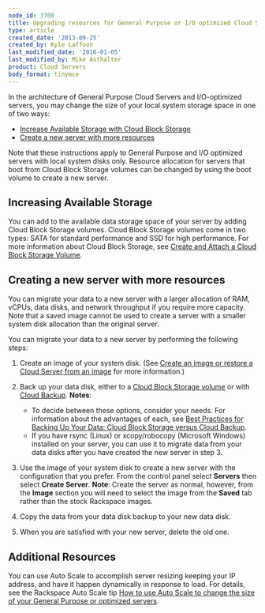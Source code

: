 ```yaml
---
node_id: 3708
title: Upgrading resources for General Purpose or I/O optimized Cloud Servers
type: article
created_date: '2013-09-25'
created_by: Kyle Laffoon
last_modified_date: '2016-01-05'
last_modified_by: Mike Asthalter
product: Cloud Servers
body_format: tinymce
---
```


In the architecture of General Purpose Cloud Servers and I/O-optimized
servers, you may change the size of your local system storage space in
one of two ways:

-   [Increase Available Storage with Cloud Block
    Storage](/how-to/upgrading-resources-for-general-purpose-or-io-optimized-cloud-servers)
-   [Create a new server with more
    resources](/how-to/upgrading-resources-for-general-purpose-or-io-optimized-cloud-servers)

Note that these instructions apply to General Purpose and I/O optimized
servers with local system disks only. Resource allocation for servers
that boot from Cloud Block Storage volumes can be changed by using the
boot volume to create a new server.

[]()Increasing Available Storage
--------------------------------

You can add to the available data storage space of your server by adding
Cloud Block Storage volumes. Cloud Block Storage volumes come in two
types: SATA for standard performance and SSD for high performance. For
more information about Cloud Block Storage, see [Create and Attach a
Cloud Block Storage
Volume](/how-to/create-and-attach-a-cloud-block-storage-volume).

[]()Creating a new server with more resources
---------------------------------------------

You can migrate your data to a new server with a larger allocation
of RAM, vCPUs, data disks, and network throughput if you require more
capacity.  Note that a saved image cannot be used to create a server
with a smaller system disk allocation than the original server.

You can migrate your data to a new server by performing the following
steps:

1.  Create an image of your system disk. (See [Create an image or
    restore a Cloud Server from an
    image](/how-to/create-an-image-of-a-server-and-restore-a-server-from-a-saved-image) for
    more information.)
2.  Back up your data disk, either to a [Cloud Block Storage
    volume](/how-to/create-and-attach-a-cloud-block-storage-volume)
    or with [Cloud
    Backup](/how-to/cloud-backup).
    **Notes**:
    -   To decide between these options, consider your needs. For
        information about the advantages of each, see [Best Practices
        for Backing Up Your Data: Cloud Block Storage versus Cloud
        Backup](/how-to/best-practices-for-backing-up-your-data-cloud-block-storage-versus-cloud-backup).
    -    If you have rsync (Linux) or xcopy/robocopy (Microsoft Windows)
        installed on your server, you can use it to migrate data from
        your data disks after you have created the new server in step 3.

3.  Use the image of your system disk to create a new server with the
    configuration that you prefer.  From the control panel select
    **Servers** then select **Create Server**.
    **Note**: Create the server as normal, however, from the **Image**
    section you will need to select the image from the **Saved** tab
    rather than the stock Rackspace images.
4.  Copy the data from your data disk backup to your new data disk.
5.  When you are satisfied with your new server, delete the old one.

 Additional Resources
---------------------

You can use Auto Scale to accomplish server resizing keeping your IP
address, and have it happen dynamically in response to load. For
details, see the Rackspace Auto Scale tip [How to use Auto Scale to
change the size of your General Purpose or
optimized servers](/how-to/rackspace-auto-scale-tips-and-how-tos).

